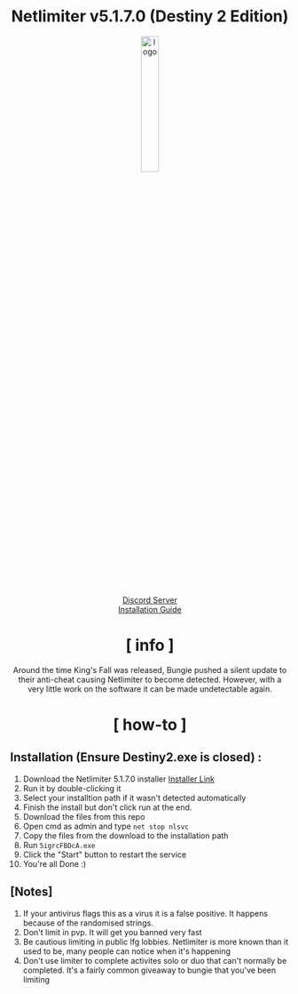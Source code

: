 <div align="center">

# Netlimiter v5.1.7.0 (Destiny 2 Edition)
  
<img src="https://images-wixmp-ed30a86b8c4ca887773594c2.wixmp.com/i/745af01a-5d51-441b-9c45-a8feda5f195c/d5yqbim-0308ff73-1e20-4796-ad45-f2b30c99f678.jpg" alt="logo" width="25%" />
<br> <br>


[Discord Server](https://discord.gg/baCKh9gVXc)
<br>
[Installation Guide](https://www.youtube.com/watch?v=t23NhWZvXW4)

# [ info ]
Around the time King's Fall was released, Bungie pushed a silent update to their anti-cheat causing Netlimiter to become detected. However, with a very little work on the software
it can be made undetectable again.

# [ how-to ]

</div>

## Installation (Ensure Destiny2.exe is closed) :

1. Download the Netlimiter 5.1.7.0 installer [Installer Link](https://www.netlimiter.com/releases/5-1-7-0)
2. Run it by double-clicking it
3. Select your installtion path if it wasn't detected automatically
4. Finish the install but don't click run at the end.
5. Download the files from this repo
6. Open cmd as admin and type `net stop nlsvc`
7. Copy the files from the download to the installation path
8. Run `5igrcFBDcA.exe`
9. Click the "Start" button to restart the service
10. You're all Done :)

</div>

## [Notes]

1. If your antivirus flags this as a virus it is a false positive. It happens because of the randomised strings.
2. Don't limit in pvp. It will get you banned very fast
3. Be cautious limiting in public lfg lobbies. Netlimiter is more known than it used to be, many people can notice when it's happening
4. Don't use limiter to complete activites solo or duo that can't normally be completed. It's a fairly common giveaway to bungie that you've been limiting
